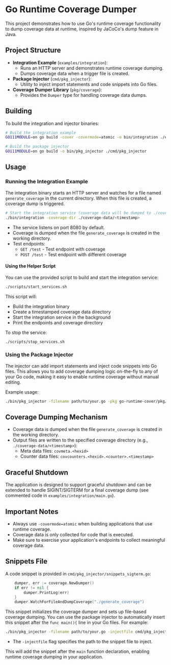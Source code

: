 # Go Runtime Coverage Dumper

This project demonstrates how to use Go's runtime coverage functionality to dump coverage data at runtime, inspired by JaCoCo's dump feature in Java.

## Project Structure

- **Integration Example** (`examples/integration`):
  - Runs an HTTP server and demonstrates runtime coverage dumping.
  - Dumps coverage data when a trigger file is created.
- **Package Injector** (`cmd/pkg_injector`):
  - Utility to inject import statements and code snippets into Go files.
- **Coverage Dumper Library** (`pkg/coverage`):
  - Provides the `Dumper` type for handling coverage data dumps.

## Building

To build the integration and injector binaries:

```bash
# Build the integration example
GO111MODULE=on go build -cover -covermode=atomic -o bin/integration ./examples/integration

# Build the package injector
GO111MODULE=on go build -o bin/pkg_injector ./cmd/pkg_injector
```

## Usage

### Running the Integration Example

The integration binary starts an HTTP server and watches for a file named `generate_coverage` in the current directory. When this file is created, a coverage dump is triggered.

```bash
# Start the integration service (coverage data will be dumped to ./coverage-data/<timestamp> by default)
./bin/integration -coverage-dir ./coverage-data/<timestamp>
```

- The service listens on port 8080 by default.
- Coverage is dumped when the file `generate_coverage` is created in the working directory.
- Test endpoints:
  - `GET /test` - Test endpoint with coverage
  - `POST /test` - Test endpoint with different coverage

#### Using the Helper Script

You can use the provided script to build and start the integration service:

```bash
./scripts/start_services.sh
```

This script will:
- Build the integration binary
- Create a timestamped coverage data directory
- Start the integration service in the background
- Print the endpoints and coverage directory

To stop the service:
```bash
./scripts/stop_services.sh
```

### Using the Package Injector

The injector can add import statements and inject code snippets into Go files. This allows you to add coverage dumping logic on-the-fly to any of your Go code, making it easy to enable runtime coverage without manual editing.

Example usage:

```bash
./bin/pkg_injector -filename path/to/your.go -pkg go-runtime-cover/pkg/coverage
```

## Coverage Dumping Mechanism

- Coverage data is dumped when the file `generate_coverage` is created in the working directory.
- Output files are written to the specified coverage directory (e.g., `./coverage-data/<timestamp>`):
  - Meta data files: `covmeta.<hexid>`
  - Counter data files: `covcounters.<hexid>.<counter>.<timestamp>`

## Graceful Shutdown

The application is designed to support graceful shutdown and can be extended to handle SIGINT/SIGTERM for a final coverage dump (see commented code in `examples/integration/main.go`).

## Important Notes

- Always use `-covermode=atomic` when building applications that use runtime coverage.
- Coverage data is only collected for code that is executed.
- Make sure to exercise your application's endpoints to collect meaningful coverage data.

## Snippets File

A code snippet is provided in `cmd/pkg_injector/snippets_sigterm.go`:

```go
	dumper, err := coverage.NewDumper()
	if err != nil {
		dumper.PrintLog(err)
	}
	dumper.WatchForFileAndDumpCoverage("./generate_coverage")
```

This snippet initializes the coverage dumper and sets up file-based coverage dumping. You can use the package injector to automatically insert this snippet after the `func main(){` line in your Go files. For example:

```bash
./bin/pkg_injector -filename path/to/your.go -injectfile cmd/pkg_injector/snippets_sigterm.go
```

- The `-injectfile` flag specifies the path to the snippet file to inject.

This will add the snippet after the `main` function declaration, enabling runtime coverage dumping in your application. 